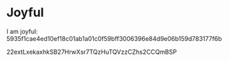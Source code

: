 # Joyful

I am joyful: 5935f1cae4ed10ef18c01ab1a01c0f59bff3006396e84d9e06b159d783177f6b


22extLxekaxhkSB27HrwXsr7TQzHuTQVzzCZhs2CCQmBSP